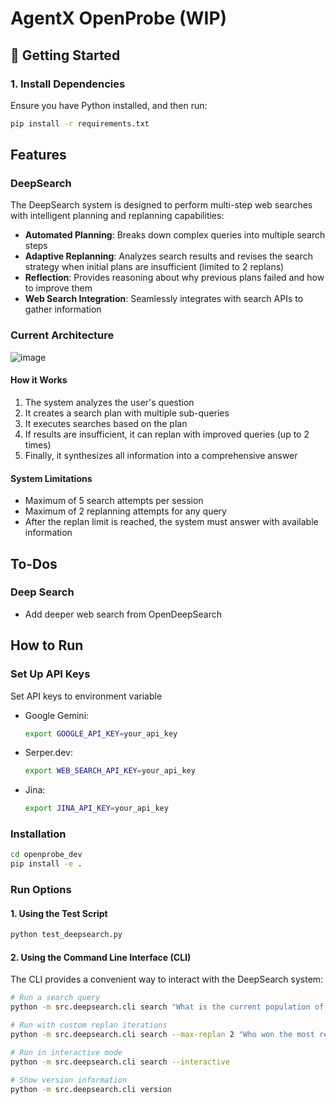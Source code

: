 # AgentX OpenProbe (WIP)

## 🚀 Getting Started  

### 1. Install Dependencies  
Ensure you have Python installed, and then run:
```bash  
pip install -r requirements.txt  
```

## Features

### DeepSearch
The DeepSearch system is designed to perform multi-step web searches with intelligent planning and replanning capabilities:

- **Automated Planning**: Breaks down complex queries into multiple search steps
- **Adaptive Replanning**: Analyzes search results and revises the search strategy when initial plans are insufficient (limited to 2 replans)
- **Reflection**: Provides reasoning about why previous plans failed and how to improve them
- **Web Search Integration**: Seamlessly integrates with search APIs to gather information

### Current Architecture
![image](https://github.com/user-attachments/assets/4e6d22b7-2dcc-446a-a129-8f1ba5abf1cd)

#### How it Works
1. The system analyzes the user's question
2. It creates a search plan with multiple sub-queries
3. It executes searches based on the plan
4. If results are insufficient, it can replan with improved queries (up to 2 times)
5. Finally, it synthesizes all information into a comprehensive answer

#### System Limitations
- Maximum of 5 search attempts per session
- Maximum of 2 replanning attempts for any query
- After the replan limit is reached, the system must answer with available information

## To-Dos

### Deep Search
- Add deeper web search from OpenDeepSearch

## How to Run

### Set Up API Keys
Set API keys to environment variable
- Google Gemini:  
    ```bash  
    export GOOGLE_API_KEY=your_api_key
    ```

- Serper.dev:
    ```bash 
    export WEB_SEARCH_API_KEY=your_api_key
    ```

- Jina:
    ```bash 
    export JINA_API_KEY=your_api_key
    ```

### Installation
```bash
cd openprobe_dev
pip install -e .
```

### Run Options

#### 1. Using the Test Script
```bash
python test_deepsearch.py
```

#### 2. Using the Command Line Interface (CLI)
The CLI provides a convenient way to interact with the DeepSearch system:

```bash
# Run a search query
python -m src.deepsearch.cli search "What is the current population of Tokyo?"

# Run with custom replan iterations
python -m src.deepsearch.cli search --max-replan 2 "Who won the most recent Olympic games?"

# Run in interactive mode
python -m src.deepsearch.cli search --interactive

# Show version information
python -m src.deepsearch.cli version
```
